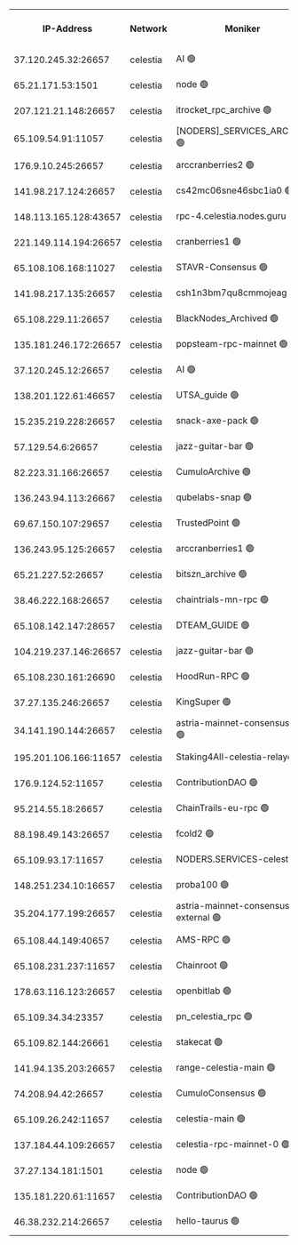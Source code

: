 


<table><tr><th>IP-Address</th><th>Network</th><th>Moniker</th><th>Latest Block Height</th><th>Earliest Block Height</th><th>Catching Up</th><th>Tx Index</th><th>Voting Power</th><th>Version</th><th>Scan Time</th></tr><tr><td>37.120.245.32:26657</td><td>celestia</td><td>AI 🟢</td><td>3704900</td><td>1</td><td>False</td><td>off</td><td>0</td><td>3.1.1</td><td>2025-01-25T04:28:27.124919858UTC</td></tr><tr><td>65.21.171.53:1501</td><td>celestia</td><td>node 🟢</td><td>3704900</td><td>1</td><td>False</td><td>on</td><td>0</td><td>3.2.0</td><td>2025-01-25T04:28:27.778041996UTC</td></tr><tr><td>207.121.21.148:26657</td><td>celestia</td><td>itrocket_rpc_archive 🟢</td><td>3704904</td><td>1</td><td>False</td><td>on</td><td>0</td><td>3.2.0</td><td>2025-01-25T04:28:51.954782846UTC</td></tr><tr><td>65.109.54.91:11057</td><td>celestia</td><td>[NODERS]_SERVICES_ARCHIVE 🟢</td><td>3704896</td><td>1</td><td>False</td><td>on</td><td>0</td><td>3.2.0</td><td>2025-01-25T04:29:21.266012139UTC</td></tr><tr><td>176.9.10.245:26657</td><td>celestia</td><td>arccranberries2 🟢</td><td>3704912</td><td>1</td><td>False</td><td>on</td><td>0</td><td>3.2.0</td><td>2025-01-25T04:29:40.323401838UTC</td></tr><tr><td>141.98.217.124:26657</td><td>celestia</td><td>cs42mc06sne46sbc1ia0 🟢</td><td>3704913</td><td>1</td><td>False</td><td>on</td><td>0</td><td>3.2.0</td><td>2025-01-25T04:29:42.134716208UTC</td></tr><tr><td>148.113.165.128:43657</td><td>celestia</td><td>rpc-4.celestia.nodes.guru 🟢</td><td>3704916</td><td>1</td><td>False</td><td>on</td><td>0</td><td>3.2.0</td><td>2025-01-25T04:29:59.686878510UTC</td></tr><tr><td>221.149.114.194:26657</td><td>celestia</td><td>cranberries1 🟢</td><td>3704917</td><td>1</td><td>False</td><td>on</td><td>0</td><td>3.2.0</td><td>2025-01-25T04:30:07.265538372UTC</td></tr><tr><td>65.108.106.168:11027</td><td>celestia</td><td>STAVR-Consensus 🟢</td><td>3704918</td><td>1</td><td>False</td><td>off</td><td>0</td><td>3.2.0</td><td>2025-01-25T04:30:09.654746045UTC</td></tr><tr><td>141.98.217.135:26657</td><td>celestia</td><td>csh1n3bm7qu8cmmojeag 🟢</td><td>3704926</td><td>1</td><td>False</td><td>on</td><td>0</td><td>3.2.0</td><td>2025-01-25T04:30:55.555321030UTC</td></tr><tr><td>65.108.229.11:26657</td><td>celestia</td><td>BlackNodes_Archived 🟢</td><td>3704927</td><td>1</td><td>False</td><td>on</td><td>0</td><td>3.1.1</td><td>2025-01-25T04:31:00.448967760UTC</td></tr><tr><td>135.181.246.172:26657</td><td>celestia</td><td>popsteam-rpc-mainnet 🟢</td><td>3704934</td><td>1</td><td>False</td><td>on</td><td>0</td><td>3.2.0</td><td>2025-01-25T04:31:38.057506907UTC</td></tr><tr><td>37.120.245.12:26657</td><td>celestia</td><td>AI 🟢</td><td>3704936</td><td>1</td><td>False</td><td>off</td><td>0</td><td>3.1.1</td><td>2025-01-25T04:31:48.724901147UTC</td></tr><tr><td>138.201.122.61:46657</td><td>celestia</td><td>UTSA_guide 🟢</td><td>3704943</td><td>1</td><td>False</td><td>on</td><td>0</td><td>3.2.0</td><td>2025-01-25T04:32:24.142775161UTC</td></tr><tr><td>15.235.219.228:26657</td><td>celestia</td><td>snack-axe-pack 🟢</td><td>3704943</td><td>1</td><td>False</td><td>off</td><td>0</td><td>3.1.1</td><td>2025-01-25T04:32:25.541952615UTC</td></tr><tr><td>57.129.54.6:26657</td><td>celestia</td><td>jazz-guitar-bar 🟢</td><td>3704945</td><td>1</td><td>False</td><td>off</td><td>0</td><td>3.1.1</td><td>2025-01-25T04:32:36.059775865UTC</td></tr><tr><td>82.223.31.166:26657</td><td>celestia</td><td>CumuloArchive 🟢</td><td>3704946</td><td>1</td><td>False</td><td>on</td><td>0</td><td>3.2.0</td><td>2025-01-25T04:32:42.644773271UTC</td></tr><tr><td>136.243.94.113:26667</td><td>celestia</td><td>qubelabs-snap 🟢</td><td>3704949</td><td>1</td><td>False</td><td>on</td><td>0</td><td>3.2.0</td><td>2025-01-25T04:32:59.670076034UTC</td></tr><tr><td>69.67.150.107:29657</td><td>celestia</td><td>TrustedPoint 🟢</td><td>3704952</td><td>1</td><td>False</td><td>on</td><td>0</td><td>3.2.0</td><td>2025-01-25T04:33:14.679510624UTC</td></tr><tr><td>136.243.95.125:26657</td><td>celestia</td><td>arccranberries1 🟢</td><td>3704962</td><td>1</td><td>False</td><td>on</td><td>0</td><td>3.2.0</td><td>2025-01-25T04:34:06.417413857UTC</td></tr><tr><td>65.21.227.52:26657</td><td>celestia</td><td>bitszn_archive 🟢</td><td>3704963</td><td>1</td><td>False</td><td>on</td><td>0</td><td>3.0.2</td><td>2025-01-25T04:34:11.180410275UTC</td></tr><tr><td>38.46.222.168:26657</td><td>celestia</td><td>chaintrials-mn-rpc 🟢</td><td>3704963</td><td>1</td><td>False</td><td>on</td><td>0</td><td>3.2.0</td><td>2025-01-25T04:34:12.145419440UTC</td></tr><tr><td>65.108.142.147:28657</td><td>celestia</td><td>DTEAM_GUIDE 🟢</td><td>3704970</td><td>1</td><td>False</td><td>on</td><td>0</td><td>3.2.0</td><td>2025-01-25T04:34:49.790892636UTC</td></tr><tr><td>104.219.237.146:26657</td><td>celestia</td><td>jazz-guitar-bar 🟢</td><td>3704971</td><td>1</td><td>False</td><td>off</td><td>0</td><td>3.1.1</td><td>2025-01-25T04:34:59.011565167UTC</td></tr><tr><td>65.108.230.161:26690</td><td>celestia</td><td>HoodRun-RPC 🟢</td><td>2371494</td><td>1537165</td><td>False</td><td>off</td><td>0</td><td>1.9.0</td><td>2025-01-25T04:34:56.281250034UTC</td></tr><tr><td>37.27.135.246:26657</td><td>celestia</td><td>KingSuper 🟢</td><td>2371494</td><td>1814358</td><td>False</td><td>off</td><td>0</td><td>1.3.0</td><td>2025-01-25T04:29:27.749771972UTC</td></tr><tr><td>34.141.190.144:26657</td><td>celestia</td><td>astria-mainnet-consensus-1 🟢</td><td>3704936</td><td>2371501</td><td>False</td><td>on</td><td>0</td><td>3.2.0</td><td>2025-01-25T04:31:49.461024048UTC</td></tr><tr><td>195.201.106.166:11657</td><td>celestia</td><td>Staking4All-celestia-relayer 🟢</td><td>3704978</td><td>2399575</td><td>False</td><td>off</td><td>0</td><td>3.0.2</td><td>2025-01-25T04:35:34.753306026UTC</td></tr><tr><td>176.9.124.52:11657</td><td>celestia</td><td>ContributionDAO 🟢</td><td>3704962</td><td>2419178</td><td>False</td><td>on</td><td>0</td><td>3.1.1</td><td>2025-01-25T04:34:08.747410559UTC</td></tr><tr><td>95.214.55.18:26657</td><td>celestia</td><td>ChainTrails-eu-rpc 🟢</td><td>3704976</td><td>2832001</td><td>False</td><td>on</td><td>0</td><td>3.2.0</td><td>2025-01-25T04:35:21.858948227UTC</td></tr><tr><td>88.198.49.143:26657</td><td>celestia</td><td>fcold2 🟢</td><td>3704937</td><td>3174774</td><td>False</td><td>on</td><td>0</td><td>3.2.0</td><td>2025-01-25T04:31:54.033183645UTC</td></tr><tr><td>65.109.93.17:11657</td><td>celestia</td><td>NODERS.SERVICES-celestia 🟢</td><td>3704940</td><td>3188251</td><td>False</td><td>on</td><td>0</td><td>3.2.0</td><td>2025-01-25T04:32:07.432793724UTC</td></tr><tr><td>148.251.234.10:16657</td><td>celestia</td><td>proba100 🟢</td><td>3368357</td><td>3197687</td><td>False</td><td>off</td><td>0</td><td>3.2.0</td><td>2025-01-25T04:30:48.127028529UTC</td></tr><tr><td>35.204.177.199:26657</td><td>celestia</td><td>astria-mainnet-consensus-external 🟢</td><td>3704915</td><td>3408001</td><td>False</td><td>off</td><td>0</td><td>3.2.0</td><td>2025-01-25T04:29:52.646247811UTC</td></tr><tr><td>65.108.44.149:40657</td><td>celestia</td><td>AMS-RPC 🟢</td><td>3704936</td><td>3435274</td><td>False</td><td>on</td><td>0</td><td>3.2.0</td><td>2025-01-25T04:31:49.131866910UTC</td></tr><tr><td>65.108.231.237:11657</td><td>celestia</td><td>Chainroot 🟢</td><td>3704913</td><td>3481451</td><td>False</td><td>on</td><td>0</td><td>3.2.0</td><td>2025-01-25T04:29:41.727623098UTC</td></tr><tr><td>178.63.116.123:26657</td><td>celestia</td><td>openbitlab 🟢</td><td>3704902</td><td>3580380</td><td>False</td><td>on</td><td>0</td><td>3.1.1</td><td>2025-01-25T04:28:44.987236701UTC</td></tr><tr><td>65.109.34.34:23357</td><td>celestia</td><td>pn_celestia_rpc 🟢</td><td>3704934</td><td>3583973</td><td>False</td><td>on</td><td>0</td><td>3.2.0</td><td>2025-01-25T04:31:37.672315272UTC</td></tr><tr><td>65.109.82.144:26661</td><td>celestia</td><td>stakecat 🟢</td><td>3704939</td><td>3626001</td><td>False</td><td>on</td><td>0</td><td>3.0.2</td><td>2025-01-25T04:32:05.059151350UTC</td></tr><tr><td>141.94.135.203:26657</td><td>celestia</td><td>range-celestia-main 🟢</td><td>3704901</td><td>3645306</td><td>False</td><td>off</td><td>0</td><td>3.2.0</td><td>2025-01-25T04:28:40.443372029UTC</td></tr><tr><td>74.208.94.42:26657</td><td>celestia</td><td>CumuloConsensus 🟢</td><td>3704918</td><td>3646001</td><td>False</td><td>on</td><td>0</td><td>3.2.0</td><td>2025-01-25T04:30:10.448092156UTC</td></tr><tr><td>65.109.26.242:11657</td><td>celestia</td><td>celestia-main 🟢</td><td>3704946</td><td>3662360</td><td>False</td><td>on</td><td>0</td><td>3.2.0</td><td>2025-01-25T04:32:43.023994617UTC</td></tr><tr><td>137.184.44.109:26657</td><td>celestia</td><td>celestia-rpc-mainnet-0 🟢</td><td>3704939</td><td>3686270</td><td>False</td><td>on</td><td>0</td><td>3.2.0</td><td>2025-01-25T04:32:06.018411917UTC</td></tr><tr><td>37.27.134.181:1501</td><td>celestia</td><td>node 🟢</td><td>3704922</td><td>3695837</td><td>False</td><td>off</td><td>0</td><td>3.0.2</td><td>2025-01-25T04:30:29.457142442UTC</td></tr><tr><td>135.181.220.61:11657</td><td>celestia</td><td>ContributionDAO 🟢</td><td>3704927</td><td>3703211</td><td>False</td><td>off</td><td>0</td><td>3.1.1</td><td>2025-01-25T04:30:57.992681193UTC</td></tr><tr><td>46.38.232.214:26657</td><td>celestia</td><td>hello-taurus 🟢</td><td>3704900</td><td>3703528</td><td>False</td><td>off</td><td>0</td><td>3.2.0</td><td>2025-01-25T04:28:27.408849309UTC</td></tr></table>